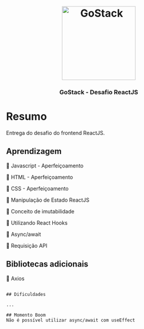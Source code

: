 <h1 align="center">
    <img alt="GoStack" src="https://rocketseat-cdn.s3-sa-east-1.amazonaws.com/bootcamp-header.png" width="200px" />
</h1>

<h3 align="center">
  GoStack - Desafio ReactJS
</h3>

# Resumo

Entrega do desafio do frontend ReactJS.

## Aprendizagem

🚀 Javascript - Aperfeiçoamento

🚀 HTML - Aperfeiçoamento

🚀 CSS - Aperfeiçoamento

🚀 Manipulação de Estado ReactJS

🚀 Conceito de imutabilidade

🚀 Utilizando React Hooks

🚀 Async/await

🚀 Requisição API

## Bibliotecas adicionais

🚀 Axios

```

## Dificuldades

...

## Momento Boom
Não é possível utilizar async/await com useEffect
```
